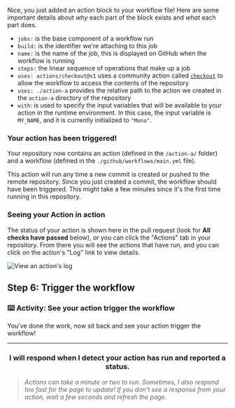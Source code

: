 Nice, you just added an action block to your workflow file! Here are some important details about _why_ each part of the block exists and _what_ each part does.

- `jobs:` is the base component of a workflow run
- `build:` is the identifier we're attaching to this job
- `name:` is the name of the job, this is displayed on GitHub when the workflow is running
- `steps:` the linear sequence of operations that make up a job
- `uses: actions/checkout@v1` uses a community action called [`checkout`](https://github.com/actions/checkout) to allow the workflow to access the contents of the repository
- `uses: ./action-a` provides the relative path to the action we created in the `action-a` directory of the repository
- `with`: is used to specify the input variables that will be available to your action in the runtime environment. In this case, the input variable is `MY_NAME`, and it is currently initialized to `"Mona"`.

### Your action has been triggered!

Your repository now contains an action (defined in the `/action-a/` folder) and a workflow (defined in the `./github/workflows/main.yml` file).

This action will run any time a new commit is created or pushed to the remote repository. Since you just created a commit, the workflow should have been triggered. This might take a few minutes since it's the first time running in this repository.

### Seeing your Action in action

The status of your action is shown here in the pull request (look for **All checks have passed** below), or you can click the "Actions" tab in your repository. From there you will see the actions that have run, and you can click on the action's "Log" link to view details.

![View an action's log](https://user-images.githubusercontent.com/16547949/62388049-4e64e600-b52a-11e9-8bf5-db0c5452360f.png)

## Step 6: Trigger the workflow

### :keyboard: Activity: See your action trigger the workflow

You've done the work, now sit back and see your action trigger the workflow!

<hr>
<h3 align="center">I will respond when I detect your action has run and reported a status.</h3>

> _Actions can take a minute or two to run. Sometimes, I also respond too fast for the page to update! If you don't see a response from your action, wait a few seconds and refresh the page._
